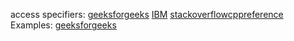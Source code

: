 access specifiers: [geeksforgeeks](https://www.geeksforgeeks.org/access-modifiers-in-c/) [IBM](https://www.ibm.com/docs/en/i/7.3?topic=only-changing-access-class-member-c)
[stackoverflow](https://stackoverflow.com/questions/860339/what-is-the-difference-between-public-private-and-protected-inheritance-in-c)[cppreference](https://en.cppreference.com/w/cpp/language/access)                             
Examples: [geeksforgeeks](https://www.geeksforgeeks.org/difference-between-private-and-protected-in-c-with-example/) 
